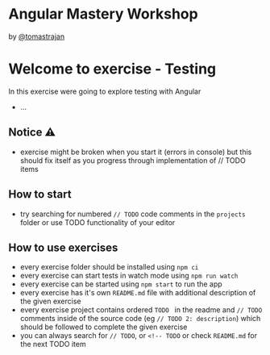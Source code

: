 # Angular Mastery Workshop

by [@tomastrajan](https://twitter.com/tomastrajan)

# Welcome to exercise - Testing

In this exercise were going to explore testing with Angular

- ...


## Notice ⚠️

- exercise might be broken when you start it (errors in console) but this should fix itself as you progress through implementation of // TODO items


## How to start

- try searching for numbered `// TODO` code comments in the `projects` folder or use TODO functionality of your editor 


## How to use exercises

- every exercise folder should be installed using `npm ci`
- every exercise can start tests in watch mode using `npm run watch`
- every exercise can be started using `npm start` to run the app
- every exercise has it's own `README.md` file with additional description of the given exercise
- every exercise project contains ordered `TODO ` in the readme and `// TODO` comments inside of the source code (eg `// TODO 2: description`) which should be followed to complete the given exercise
- you can always search for `// TODO`, or `<!-- TODO` or check `README.md` for the next TODO item
